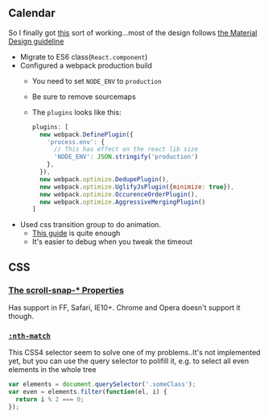 ## Calendar

So I finally got [this](https://github.com/joyeecheung/diary-calendar) sort of working...most of the design follows [the Material Design guideline](https://www.google.com/design/spec/components/pickers.html#pickers-date-pickers)


* Migrate to ES6 class(`React.component`)
* Configured a webpack production build
  * You need to set `NODE_ENV` to `production`
  * Be sure to remove sourcemaps
  * The `plugins` looks like this:

    ```javascript
    plugins: [
      new webpack.DefinePlugin({
        'process.env': {
          // This has effect on the react lib size
          'NODE_ENV': JSON.stringify('production')
        },
      }),
      new webpack.optimize.DedupePlugin(),
      new webpack.optimize.UglifyJsPlugin({minimize: true}),
      new webpack.optimize.OccurenceOrderPlugin(),
      new webpack.optimize.AggressiveMergingPlugin()
    ]
    ```
* Used css transition group to do animation.
  * [This guide](https://facebook.github.io/react/docs/animation.html) is quite enough
  * It's easier to debug when you tweak the timeout

## CSS

### [The scroll-snap-* Properties](https://webkit.org/demos/scroll-snap/)

Has support in FF, Safari, IE10+. Chrome and Opera doesn't support it though.

### [`:nth-match`](http://www.w3.org/TR/selectors4/#nth-match-pseudo)

This CSS4 selector seem to solve one of my problems..It's not implemented yet, but you can use the query selector to polifill it, e.g. to select all even elements in the whole tree

```javascript
var elements = document.querySelector('.someClass');
var even = elements.filter(function(el, i) {
  return i % 2 === 0;
});
```
